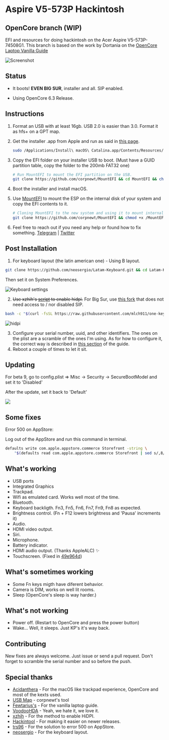 # Aspire V5-573P Hackintosh
## OpenCore branch (WIP)

EFI and resources for doing hackintosh on the Acer Aspire V5-573P-74508G1. This branch is based on the work by Dortania on the [OpenCore Laptop Vanilla Guide](https://dortania.github.io/vanilla-laptop-guide/)

![Screenshot](./assets/screenshot.png)

## Status

- It boots! **EVEN BIG SUR**, installer and all. SIP enabled.

- Using OpenCore 6.3 Release.



## Instructions

1. Format an USB with at least 16gb. USB 2.0 is easier than 3.0. Format it as hfs+ on a GPT map.

2. Get the installer .app from Apple and run as said in [this page](https://support.apple.com/en-us/HT201372).

   ```bash
   sudo /Applications/Install\ macOS\ Catalina.app/Contents/Resources/createinstallmedia --volume /Volumes/MyVolume
   ```

3. Copy the EFI folder on your installer USB to boot. (Must have a GUID partition table, copy the folder to the 200mb FAT32 one) <br/>

   ```bash
   # Run MountEFI to mount the EFI partition on the USB.
   git clone https://github.com/corpnewt/MountEFI && cd MountEFI && chmod +x MountEFI.command && ./MountEFI.command
   ```

   

4. Boot the installer and install macOS. <br/>

5. Use [MountEFI](https://github.com/corpnewt/MountEFI) to mount the ESP on the internal disk of your system and copy the EFI contents to it.<br/>

   ```bash
   # Cloning MountEFI to the new system and using it to mount internal EFI
   git clone https://github.com/corpnewt/MountEFI && chmod +x /MountEFI/MountEFI.command && sudo python3 MountEFI/MountEFI.command disk0 && open /Volumes/EFI/
   ```

   

6. Feel free to reach out if you need any help or found how to fix something. [Telegram](https://t.me/xtrs84zk) | [Twitter](https://twitter.com/xtrs84zk) 

## Post Installation
1. For keyboard layout (the latin american one) - Using B layout. 

```bash
git clone https://github.com/neosergio/Latam-Keyboard.git && cd Latam-Keyboard && cp -v Latam*.* ~/Library/Keyboard\ Layouts/
```

Then set it on System Preferences.

![Keyboard settings](./assets/keyboard.png)

2. ~~Use xzhih's [script](https://github.com/xzhih/one-key-hidpi) to enable hidpi.~~ For Big Sur, use [this fork](https://github.com/mlch911/one-key-hidpi) that does not need access to / nor disabled SIP.

```bash
bash -c "$(curl -fsSL https://raw.githubusercontent.com/mlch911/one-key-hidpi/master/hidpi.sh)"
```

   ![hidpi](./assets/hidpi.png)

3. Configure your serial number, uuid, and other identifiers. The ones on the plist are a scramble of the ones I'm using. As for how to configure it, the correct way is described in [this section](https://dortania.github.io/OpenCore-Desktop-Guide/post-install/iservices) of the guide.
3. Reboot a couple of times to let it sit.

## Updating

For beta 9, go to config.plist => Misc -> Security ->  SecureBootModel and set it to 'Disabled'

After the update, set it back to 'Default'

![](./assets/miscSec.png)


## Some fixes

Error 500 on AppStore:

Log out of the AppStore and run this command in terminal.

```bash
defaults write com.apple.appstore.commerce Storefront -string \
    "$(defaults read com.apple.appstore.commerce Storefront | sed s/,8/,13/)"
```

## What's working
* USB ports <br/>
* Integrated Graphics <br/>
* Trackpad. <br/>
* Wifi as emulated card. Works well most of the time.<br/>
* Bluetooth.
* Keyboard backligth. Fn3, Fn5, Fn6, Fn7, Fn9, Fn8 as expected. <br/>
* Brightness control. (Fn + F12 lowers brightness and 'Pausa' increments it) <br/>
* Audio. <br/>
* HDMI video output. <br/>
* Siri. <br/>
* Microphone.
* Battery indicator. <br/>
* HDMI audio output. (Thanks AppleALC) ✨
* Touchscreen. (Fixed in [49e964d](https://github.com/xtrs84zk/Aspire-V5-573P-Hackintosh/commit/49e964d14a710e8d910d21bc44129fd3943be5ad))

## What's sometimes working
* Some Fn keys migth have diferent behavior. 
* Camera is DIM, works on well lit rooms.
* Sleep (OpenCore's sleep is way harder.) 

## What's not working
* Power off. (Restart to OpenCore and press the power button) <br/>
* Wake... Well, it sleeps. Just KP's it's way back.<br/>



## Contributing

New fixes are always welcome. Just issue or send a pull request. Don't forget to scramble the serial number and so before the push. 

## Special thanks
* [Acidanthera](https://github.com/acidanthera/VoodooPS2) - For the macOS like trackpad experience, OpenCore and most of the kexts used.
* [USB Map](https://github.com/corpnewt/USBMap) - corpnewt's tool <br/>
* [Fewtarius's](https://fewtarius.gitbook.io/laptopguide/) - For the vanilla laptop guide. <br/>
* [VoodooHDA](https://github.com/chris1111/VoodooHDA-2.9.2-Clover-V14) - Yeah, we hate it, we love it. <br/>
* [xzhih](https://github.com/xzhih) - For the method to enable HiDPI. <br/>
* [Hackintool](https://www.tonymacx86.com/threads/release-hackintool-v2-8-6.254559/) - For making it easier on newer releases. <br/>
* [trs96](https://www.tonymacx86.com/threads/appstore-the-operation-couldnt-be-completed-com-apple-commerce-client-error-500.270957/post-1912788) -  For the solution to error 500 on AppStore. <br/>
* [neosergio](https://github.com/neosergio) - For the keyboard layout.
